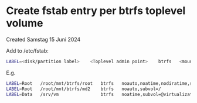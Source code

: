 # Create fstab entry per btrfs toplevel volume
Created Samstag 15 Juni 2024

Add <Toplevel admin point> to /etc/fstab:
```sh
LABEL=<disk/partition label>    <Toplevel admin point>    btrfs   <mount options>   0   1
```
E.g.
```sh
LABEL=Root   /root/mnt/btrfs/root   btrfs   noauto,noatime,nodiratime,space_cache=v2,compress=lzo   0   0
LABEL=Root   /root/mnt/btrfs/md2    btrfs   noauto,subvol=/                                         0   1
LABEL=Data   /srv/vm                btrfs   noatime,subvol=@virtualization,compress=lzo             0   0
```

